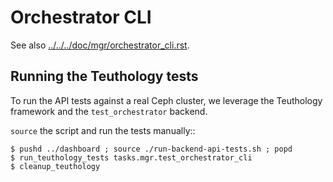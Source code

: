 # Orchestrator CLI

See also [../../../doc/mgr/orchestrator_cli.rst](../../../doc/mgr/orchestrator_cli.rst).

## Running the Teuthology tests

To run the API tests against a real Ceph cluster, we leverage the Teuthology
framework and the `test_orchestrator` backend.

``source`` the script and run the tests manually::

    $ pushd ../dashboard ; source ./run-backend-api-tests.sh ; popd
    $ run_teuthology_tests tasks.mgr.test_orchestrator_cli
    $ cleanup_teuthology  

 